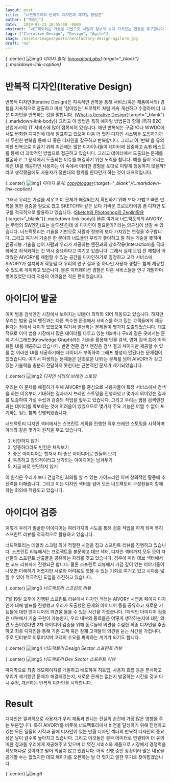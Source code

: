 ```yaml
---
layout: post
title:  "너드팩토리의 반복적 디자인과 애자일 방법론"
author: ["백승빈"]
date:   2019-07-23 10:55:00 -0600
abstract: "너드팩토리는 기술을 기반으로 사람과 정보의 보다 가치있는 연결을 추구합니다. 그리고 여기서 기술은 한 분야의 너드들인 우리가 좋아하고 잘 하는 기술을 뜻하며 인공지능 기술을 넘어 사람과 우리가 제공하는 엔진과의 상호작용(Interaction)을 극대화하고 최적화하는 것 역시 중요하다고 여기고 있습니다. 그래서 실제 도입 전 체험이 어려웠던 AIVORY를 체험할 수 있는 공간을 디자인하기로 결정하고 고객 서비스에 AIVORY가 설치되어 작동될 때 우리의 연구 결과 중 하나인 사용자 경험도 함께 제공할 수 있도록 계획하고 있습니다."
tags: ["Iterative Design", "Design", "Agile"]
image: /assets/images/posts/nerdfactory-design-agile/0.jpg
draft: "no"	
---
```


{:.center}
![img0](/assets/images/posts/nerdfactory-design-agile/0.jpg)
*이미지 출처: [InnovationLabs](http://www.innovationlabs.org.uk/2013/03/21/iterative-design-works/){:target="_blank"}{:.markdown-link-caption}*

# 반복적 디자인(Iterative Design)

반복적 디자인(Iterative Design)은 지속적인 반복을 통해 서비스(혹은 제품에서의) 경험을 지속적으로 창출하고 마치 '살아있는' 프로젝트 처럼 계속 개선하고 수정하며 더 나은 디자인을 반복하는 것을 말합니다. ([What is Iterative Design](https://enginess.io/insights/what-is-iterative-design){:target="_blank"}{:.markdown-link-body}) 그리고 이 방법은 특히 애자일 방법론과 함께 (특히 B2C 산업에서의) IT 서비스에 많이 접목되어 있습니다. 매년 반복되는 구글I/O나 WWDC에서도 변화한 디자인에 대해 발표하고 있으며 다음 더 멋진 디자인 시스템을 도입하기까지 무한한 반복을 통해 더 좋은 디자인을 갈구하고 반복합니다. 그리고 이 '반복'을 유의미한 반복으로 이끌기 위해 최근에는 많은 디자이너들이 데이터에 집중하고 A/B 테스트를 통해 더 과학적인 방법으로 접근하고 있습니다. 그리고 데이터에서 도출되는 문제를 발굴하고 그 문제에서 도출되는 이슈를 해결하기 위한 노력을 합니다. 예를 들어 우리는 이런 UI를 제공하면 사용자는 이 속에서 이러한 경험을 토대로 이렇게 행동하지 않을까? 라고 생각했음에도 사용자가 정반대의 행위를 한다던가 하는 것이 대표적입니다.

{:.center}
![img1](/assets/images/posts/nerdfactory-design-agile/1.jpg)
*이미지 출처: [copyblogger](https://www.copyblogger.com/iterative-loop/){:target="_blank"}{:.markdown-link-caption}*

그래서 우리는 가설을 세우고 이 문제가 해결되는지 확인하기 위해 보다 가볍고 빠른 반복을 통한 검증을 필요로 했고 SKETCH와 같은 보다 가벼운 프로토타이핑 겸 디자인 도구를 적극적으로 활용하고 있습니다. ([Sketch와 Photoshop의 Zeplin활용](https://blog.nerdfactory.ai/2019/04/12/sketch-photoshop-zeplin.html){:target="_blank"}{:.markdown-link-body}) 물론 여기서 너드팩토리의 AIVORY는 무형의 SW엔진(또는 솔루션)인데 왜 디자인이 필요한가? 라는 의구심이 생길 수 있습니다. 너드팩토리는 기술을 기반으로 사람과 정보의 보다 가치있는 연결을 추구합니다. 그리고 여기서 기술은 한 분야의 너드들인 우리가 좋아하고 잘 하는 기술을 뜻하며 인공지능 기술을 넘어 사람과 우리가 제공하는 엔진과의 상호작용(Interaction)을 극대화하고 최적화하는 것 역시 중요하다고 여기고 있습니다. 그래서 실제 도입 전 체험이 어려웠던 AIVORY를 체험할 수 있는 공간을 디자인하기로 결정하고 고객 서비스에 AIVORY가 설치되어 작동될 때 우리의 연구 결과 중 하나인 사용자 경험도 함께 제공할 수 있도록 계획하고 있습니다. 물론 이터레이션 경험은 다른 서비스들을 연구 개발하며 쌓여있었던 터라 적용의 어려움은 적은 편이었습니다.

# 아이디어 발굴

이미 범용 검색엔진 시장에서 보여지는 UI들이 최적화 되어 작동되고 있습니다. 하지만 우리는 범용 검색 엔진과는 다른 특수한 환경에서 서비스를 하고 있는 고객들에게 제공된다는 점에서 차이가 있었으며 여기서 발생하는 문제들이 몇가지 도출되었습니다. 대표적으로 이미 범용 시장에서 많은 데이터를 다루고 있는 네x버나 구x과 같은 곳에서는 흔히 지식그래프(Knowledge Graph)라는 기술을 활용해 인물 검색, 영화 검색 등에 최적화된 UI를 제공하고 있습니다. 반면 전문 검색 엔진은 검색 결과 페이지만 제공할 수 있을 뿐 이러한 UI를 제공하기에는 데이터가 부족하여 그래프 형성이 안된다는 문제점이 있었습니다. 여기서 파생되는 문제들은 단조로운 UI라는 문제를 넘어 AIVORY가 갖고 있는 기술력을 충분히 전달하지 못한다는 근본적인 문제가 제기되었습니다.

{:.center}
![img2](/assets/images/posts/nerdfactory-design-agile/2.jpeg)
*디자인 섹터의 브레인 스토밍*

우리는 이 문제를 해결하기 위해 AIVORY를 중심으로 사용자들이 특정 서비스에서 검색을 하는 이유부터 기대하는 결과까지 브레인 스토밍을 진행하였고 몇가지 의미있는 결과를 도출하여 가설 수립과 검증의 작업을 앞두고 있습니다. 그리고 우리는 범용 검색엔진과는 데이터를 확보하는 것에 어려움이 있었으므로 몇가지 주요 기능은 어쩔 수 없이 포기하는 일도 함께 진행되었습니다.

너드팩토리 디자인 섹터에서는 스프린트 계획을 진행한 직후 브레인 스토밍을 시작하며 아래와 같은 몇가지 원칙을 두고 있습니다.

1. 비판하지 않기
2. 엉뚱하더라도 빈칸은 채워보기
3. 좋은 아이디어는 합쳐서 더 좋은 아이디어로 만들어 보기
4. 독특하고 창의적이라고 생각되는 아이디어는 남겨두기
5. 지금 바로 판단하지 않기

이 원칙은 우리가 보다 건설적인 회의를 할 수 있는 가이드라인 이며 창의적인 활동에 추진력을 더해줍니다. 그리고 이는 디자인 섹터를 넘어 모든 너드팩토리 구성원들이 함께 하는 회의에 적용되고 있습니다.

# 아이디어 검증

이렇게 우리가 발굴한 아이디어는 여러가지의 시도를 통해 검증 작업을 하게 되며 특히 스프린트 리뷰를 적극적으로 활용하고 있습니다.

너드팩토리는 데일리 스크럼 외에 적절한 시점을 잡고 스프린트 리뷰를 진행하고 있습니다. 스프린트 리뷰에서는 프로젝트를 불문하고 데브 섹터, 디자인 섹터까지 모두 모여 자신들의 스프린트 산출물을 공유하는 자리를 갖고 있습니다. 경우에 따라 데브 섹터에서는 코드 리뷰까지 진행되곤 합니다. 물론 스프린트 리뷰에서 가끔 깊이 있는 이야기들이 나오면 이해하기 어렵지만 서로의 어려움도 엿볼 수 있는 기회로 여기고 있고 시야를 넓힐 수 있어 적극적인 도입을 추진하고 있습니다.

{:.center}
![img3](/assets/images/posts/nerdfactory-design-agile/3.jpg)
*너드팩토리 스프린트 리뷰*

7월 19일 오후에 진행된 스프린트 리뷰에서 디자인 섹터는 AIVORY 시연용 페이지 디자인에 대해 발표를 진행했고 우리가 도출했던 문제와 아이디어 등을 공유하고 새로운 기능들에 대한 엔지니어의 의견을 들을 수 있는 시간을 가졌습니다. 1차적인 아이디어 검증은 내부에서 기술 구현이 가능한지, 우리 내부의 동료들은 어떻게 생각하는지에 대한 의견 도출이었다면 2차 아이디어 검증을 위해 동료들의 의견을 수렴한 최종 디자인을 추출하고 최종 디자인을 통해 기존 고객 혹은 잠재 고객들의 의견을 듣는 시간을 가집니다. 주로 인터뷰로 이루어지며 고객의 수요를 파악하는 계기가 되기도 합니다.

{:.center}
![img4](/assets/images/posts/nerdfactory-design-agile/4.jpg)
*너드팩토리 Design Sector 스프린트 리뷰*

{:.center}
![img5](/assets/images/posts/nerdfactory-design-agile/5.jpg)
*너드팩토리 Dev Sector 스프린트 리뷰*

마지막으로 최종 데모페이지를 개발하고 배포하여 히트맵, 사용자 흐름 등을 분석하고 우리가 제기했던 문제가 해결되었는지, 새로운 문제는 없는지 발굴하는 시간을 갖고 다시 수정, 개선하는 반복적 디자인을 시작합니다.

# Result

디자인은 결과적으로 사용자가 우리 제품과 만나는 진실의 순간에 가장 많은 영향을 주는 부분입니다. 특히 AIVORY를 비롯해 너드팩토리에서 비전을 달성하기 위해 진행하고 있는 모든 일들의 시작과 끝에 디자인이 있는 만큼 디자인 섹터의 반복적 디자인의 중요성은 날이 갈수록 높아지고 있습니다. 그리고 이것들은 결국 데이터로 연결되어 더 유의미한 결과를 우리에게 제공해주고 있으며 더 멋진 서비스와 제품으로 시장에서 경쟁력을 확보해나갈 것이라고 믿어 의심치 않고 있습니다. 아직 진행 중인 상황이라 많은 내용을 공개할 수는 없었지만 데모 페이지를 오픈하는 날 더 멋지고 알찬 후기로 찾아뵙겠습니다.

{:.center}
![img6](/assets/images/posts/nerdfactory-design-agile/6.png)